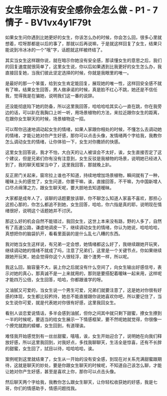 # 女生暗示没有安全感你会怎么做 - P1 - 7情子 - BV1vx4y1F79t

如果女生问你遇到比她更好的女生，你该怎么办的时候，你会怎么回，很多心里就想着，哎呀那都是以后的事了，那就以后再说嘛，于是就这样回复了女生，结果只能说到冷冰冰的一个"哦"字，话题就这样被终结了。

其实当女生这样跟你说，就在暗示你她没有安全感，那读懂女生的意思之后，我们的回复速度就很简单了，这里女生说，你以后如果遇到比我更好的女生怎么办，我直接回复她，当我们彼此坚定选择的时候，你就是我眼里的唯一。

是最好的那一个笨蛋，给到女生肯定能回复，展现她的唯一性，这样回安全感不就有了嘛，结果女生回答，男人做承诺的时候，真是脸不红心不跳，她还是不信任我，觉得我是在骗她，说明我们这一番的说辞。

还没能彻底陷下她的防备，所以这里我回答，哈哈哈哈其实心一直在跳，你在我旁边的话，可以趴在我胸口上听一听，用场景植物的方法，来拉近跟你女生的距离，在跟你女生聊天的时候，场景植物这一招。

可以帮你迅速地调动起女生的情绪，如果人家跟你相处的时候，不懂怎么去调动她的情绪，才能让她对你产生好感，那你可以点击头像，发情绪两个字给我，我教你怎么调动女生的情绪，让你体验一下，女生对你撒娇的快感。

这里女生回答说，我才不怕，大白天的让人被误会不太好，诶，女生直接否定了这个建议，但是兄弟们你有没有注意到，女生反驳是我植物的场景，说明她已经进入到了，我的聊天框架当中了，这里我回答，那就晚上趴。

反正房门关起来，窗帘拉上谁也不知道，持续地增加场景植物，瞬间就有了一种，暧昧上头的感觉了，女生问道，你要干嘛，诶，直接回答，不干嘛，为中国新增人口尽点绵薄之力，跟女生聊天呢，要大胆地去知道暧昧。

大家都是成年人了，该聊的话题要放该聊，你不聊怎么知道人家喜不喜欢，那担心这担心那的，你怎么都追不到她，女生回答，哈哈，你六指是真的耶，说明现在情绪很好，说明这个话题她并不讨厌。

那这么好的机会自然不能错过，我回女生，这世上本来没有路，野的人多了，自然有了高速公路，谦虚地调皮一下，继续调动女生的情绪，你认为她说，哈哈哈哈，真想把你的脑袋扒开，看看里面装的是什么乱七八糟的东西。

我对她当女生这样说，有兄弟一定会想，她情绪都这么好了，我继续跟她开玩笑，继续调动她的情绪不就成了吗，注意了兄弟们，这里是一个关键节点，你如果继续跟她开玩笑，她会觉得你这个人很轻浮，跟个渣男一样，所以呢。

我这么回，脑容量不大，装上你之后就没有什么空间了，向女生输出好感信号，表示对她的真心，那真诚不是一上来就用的，那则是要搭配着暧昧一起来用，这样呢才能四万公倍，女生回答，哈哈，你都跟谁学的呀。

又油腻又可爱的，当女生说一个男生可爱，兄弟们就要注意了，这是她对你很有好感的体现，女生都比较矜持，她总不能直接跟你说她喜欢你吧，所以要记住了，当女生说你可爱，就是代表她对你很有好感，这里我回女生。

看别人谈恋爱说情话，多半会感到油腻，但你之间其中就只剩下甜蜜，撩女生撩到一半的时候呢，要适当的给女生展示一下情感框架，要不然呢她就觉得，你很像一个撩完就跑的蟑螂，女生回到，有道理诶。

难怪我开始感觉到有一丝丝甜蜜，嘻嘻，诶，女生开始迎合了，说明她在向我们释放好感，所以这里我回到，对我好点，多找我聊聊天，生活全是惊喜，还有不长胖的甜蜜，女生回了，拭目以待，哈哈哈哈，诶。

案例呢到这里就结束了，女生从一开始的没有安全感，到现在对关系充满甜蜜跟期待，这就是聊天的妙处，要是你跟女生聊天的时候呢，不知道自己该怎么聊，才能让她对你产生好感，甚至是喜欢上你，那你可以点击头像。

然后聊天两个字给我，我教你怎么跟女生聊天，让你轻松收获她的好感，我是七哥，你们的情感助手，情感问题找我。
